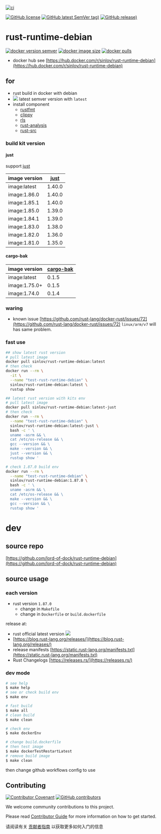 [![ci](https://github.com/lord-of-dock/rust-runtime-debian/actions/workflows/ci.yml/badge.svg)](https://github.com/lord-of-dock/rust-runtime-debian/actions/workflows/ci.yml)

[![GitHub license](https://img.shields.io/github/license/lord-of-dock/rust-runtime-debian)](https://github.com/lord-of-dock/rust-runtime-debian)
[![GitHub latest SemVer tag)](https://img.shields.io/github/v/tag/lord-of-dock/rust-runtime-debian)](https://github.com/lord-of-dock/rust-runtime-debian/tags)
[![GitHub release)](https://img.shields.io/github/v/release/lord-of-dock/rust-runtime-debian)](https://github.com/lord-of-dock/rust-runtime-debian/releases)

# rust-runtime-debian

[![docker version semver](https://img.shields.io/docker/v/sinlov/rust-runtime-debian?sort=semver)](https://hub.docker.com/r/sinlov/rust-runtime-debian)
[![docker image size](https://img.shields.io/docker/image-size/sinlov/rust-runtime-debian)](https://hub.docker.com/r/sinlov/rust-runtime-debian)
[![docker pulls](https://img.shields.io/docker/pulls/sinlov/rust-runtime-debian)](https://hub.docker.com/r/sinlov/rust-runtime-debian/tags?page=1&ordering=last_updated)

- docker hub see [https://hub.docker.com/r/sinlov/rust-runtime-debian](https://hub.docker.com/r/sinlov/rust-runtime-debian)

## for

- rust build in docker with debian
- [![](https://img.shields.io/docker/v/_/rust/latest?label=rust&logo=rust&style=social)](https://hub.docker.com/_/rust/tags) latest semver version with `latest`
- install component
  - [rustfmt](https://github.com/rust-lang/rustfmt)
  - [clippy](https://doc.rust-lang.org/clippy/)
  - [rls](https://github.com/rust-lang/rls)
  - [rust-analysis](https://github.com/rust-lang/rust-analyzer)
  - [rust-src](https://github.com/rust-lang/rust)

### build kit version

#### just

support [just](https://github.com/casey/just)

| image version | [just](https://crates.io/crates/just) |
| ------------- | --------- |
| image:latest        | 1.40.0    |
| image:1.86.0        | 1.40.0    |
| image:1.85.1        | 1.40.0    |
| image:1.85.0        | 1.39.0    |
| image:1.84.1        | 1.39.0    |
| image:1.83.0        | 1.38.0    |
| image:1.82.0        | 1.36.0    |
| image:1.81.0        | 1.35.0    |

#### cargo-bak

| image version | [cargo-bak](https://crates.io/crates/cargo-bak) |
| ------------- | --------- |
| image:latest        | 0.1.5     |
| image:1.75.0+       | 0.1.5     |
| image:1.74.0        | 0.1.4     |

### waring

- known issue [https://github.com/rust-lang/docker-rust/issues/72](https://github.com/rust-lang/docker-rust/issues/72) `linux/arm/v7` will has same problem.

### fast use

```bash
## show latest rust version
# pull latest image
docker pull sinlov/rust-runtime-debian:latest
# then check
docker run --rm \
  -it \
  --name "test-rust-runtime-debian" \
  sinlov/rust-runtime-debian:latest \
  rustup show

## latest rust version with kits env
# pull latest image
docker pull sinlov/rust-runtime-debian:latest-just
# then check
docker run --rm \
  --name "test-rust-runtime-debian" \
  sinlov/rust-runtime-debian:latest-just \
  bash -c ' \
  uname -asrm && \
  cat /etc/os-release && \
  gcc --version && \
  make --version && \
  just --version && \
  rustup show '

# check 1.87.0 build env
docker run --rm \
  --name "test-rust-runtime-debian" \
  sinlov/rust-runtime-debian:1.87.0 \
  bash -c ' \
  uname -asrm && \
  cat /etc/os-release && \
  make --version && \
  gcc --version && \
  rustup show '
```

# dev

## source repo

[https://github.com/lord-of-dock/rust-runtime-debian](https://github.com/lord-of-dock/rust-runtime-debian)

## source usage

### each version

- rust version `1.87.0`
  - change in `Makefile`
  - change in `Dockerfile` or `build.dockerfile`

release at:

- rust official latest version [![](https://img.shields.io/docker/v/_/rust/latest?label=rust&logo=rust&style=social)](https://hub.docker.com/_/rust/tags)
- [https://blog.rust-lang.org/releases/](https://blog.rust-lang.org/releases/)
- release manifests [https://static.rust-lang.org/manifests.txt](https://static.rust-lang.org/manifests.txt)
- Rust Changelogs [https://releases.rs/](https://releases.rs/)

### dev mode

```bash
# see help
$ make help
# see or check build env
$ make env

# fast build
$ make all
# clean build
$ make clean

# check env
$ make dockerEnv

# change build.dockerfile
# then test image
$ make dockerTestRestartLatest
# remove build image
$ make clean
```

then change github workflows config to use

## Contributing

[![Contributor Covenant](https://img.shields.io/badge/contributor%20covenant-v1.4-ff69b4.svg)](.github/CONTRIBUTING_DOC/CODE_OF_CONDUCT.md)
[![GitHub contributors](https://img.shields.io/github/contributors/lord-of-dock/rust-runtime-debian)](https://github.com/lord-of-dock/rust-runtime-debian/graphs/contributors)

We welcome community contributions to this project.

Please read [Contributor Guide](.github/CONTRIBUTING_DOC/CONTRIBUTING.md) for more information on how to get started.

请阅读有关 [贡献者指南](.github/CONTRIBUTING_DOC/zh-CN/CONTRIBUTING.md) 以获取更多如何入门的信息